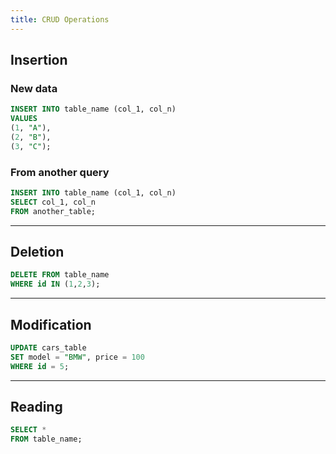 ```yaml
---
title: CRUD Operations
---
```


## Insertion

### New data

```sql
INSERT INTO table_name (col_1, col_n)
VALUES
(1, "A"),
(2, "B"),
(3, "C");
```

### From another query

```sql
INSERT INTO table_name (col_1, col_n)
SELECT col_1, col_n
FROM another_table;
```

---

## Deletion

```sql
DELETE FROM table_name
WHERE id IN (1,2,3);
```

---

## Modification

```sql
UPDATE cars_table
SET model = "BMW", price = 100
WHERE id = 5;
```

---

## Reading

```sql
SELECT *
FROM table_name;
```
